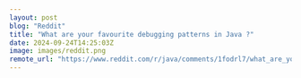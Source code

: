 ```yaml
---
layout: post
blog: "Reddit"
title: "What are your favourite debugging patterns in Java ?"
date: 2024-09-24T14:25:03Z
image: images/reddit.png
remote_url: "https://www.reddit.com/r/java/comments/1fodrl7/what_are_your_favourite_debugging_patterns_in_java/"
---
```

